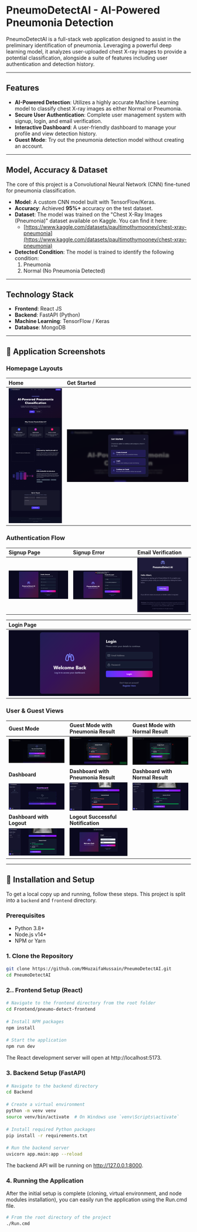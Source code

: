 # PneumoDetectAI - AI-Powered Pneumonia Detection

PneumoDetectAI is a full-stack web application designed to assist in the preliminary identification of pneumonia. Leveraging a powerful deep learning model, it analyzes user-uploaded chest X-ray images to provide a potential classification, alongside a suite of features including user authentication and detection history.

---

## Features

* **AI-Powered Detection**: Utilizes a highly accurate Machine Learning model to classify chest X-ray images as either Normal or Pneumonia.
* **Secure User Authentication**: Complete user management system with signup, login, and email verification.
* **Interactive Dashboard**: A user-friendly dashboard to manage your profile and view detection history.
* **Guest Mode**: Try out the pneumonia detection model without creating an account.

---

## Model, Accuracy & Dataset

The core of this project is a Convolutional Neural Network (CNN) fine-tuned for pneumonia classification.

* **Model**: A custom CNN model built with TensorFlow/Keras.
* **Accuracy**: Achieved **95%+** accuracy on the test dataset.
* **Dataset**: The model was trained on the "Chest X-Ray Images (Pneumonia)" dataset available on Kaggle. You can find it here:
    * [https://www.kaggle.com/datasets/paultimothymooney/chest-xray-pneumonia](https://www.kaggle.com/datasets/paultimothymooney/chest-xray-pneumonia)
* **Detected Condition**: The model is trained to identify the following condition:
    1.  Pneumonia
    2.  Normal (No Pneumonia Detected)

---

## Technology Stack

* **Frontend**: React JS
* **Backend**: FastAPI (Python)
* **Machine Learning**: TensorFlow / Keras
* **Database**: MongoDB

---

## 📸 Application Screenshots

### Homepage Layouts
| Home                               | Get Started                               |
| :----------------------------------- | :----------------------------------- |
| ![Home](./screenshots/Home.png)       | ![Get Started](./screenshots/get_started.png)       |

### Authentication Flow
| Signup Page                           | Signup Error                            | Email Verification                       |
| :----------------------------------- | :------------------------------------- | :--------------------------------------- |
| ![Signup](./screenshots/register.png)         | ![Signup Error](./screenshots/register_error_email_already_registered.png)       | ![Email Layout](./screenshots/verification_email.png)      |

| Login Page                          |
| :----------------------------------- |
| ![Login](./screenshots/login.png) |

### User & Guest Views
| Guest Mode                          | Guest Mode with Pneumonia Result                            | Guest Mode with Normal Result                            |
| :----------------------------------- | :------------------------------------- | :--------------------------------------- |
| ![Guest 1](./screenshots/guest_mode_1.png) | ![Guest 2](./screenshots/guest_mode_1_true.png) | ![Guest 3](./screenshots/guest_mode_1_false.png)     |
| **Dashboard** | **Dashboard with Pneumonia Result** | **Dashboard with Normal Result** |
| ![Dashboard 1](./screenshots/dashboard.png)     | ![Dashboard 2](./screenshots/dasboard_result_true.png)       | ![Dashboard 3](./screenshots/dasboard_result_false.png)         |
| **Dashboard with Logout** | **Logout Successful Notification** |
| ![Dashboard Logout](./screenshots/dasboard_logout.png) | ![Logout Successful](./screenshots/dashboard_logout_successfull_notification.png) |

---


## 🚀 Installation and Setup

To get a local copy up and running, follow these steps. This project is split into a `backend` and `frontend` directory.

### Prerequisites
* Python 3.8+
* Node.js v14+
* NPM or Yarn

### 1. Clone the Repository
```bash
git clone https://github.com/MHuzaifaHussain/PneumoDetectAI.git
cd PneumoDetectAI
```

### 2.. Frontend Setup (React)

```bash
# Navigate to the frontend directory from the root folder
cd Frontend/pneumo-detect-frontend

# Install NPM packages
npm install

# Start the application
npm run dev
```
The React development server will open at http://localhost:5173.

### 3. Backend Setup (FastAPI)
```bash
# Navigate to the backend directory
cd Backend

# Create a virtual environment
python -m venv venv
source venv/bin/activate  # On Windows use `venv\Scripts\activate`

# Install required Python packages
pip install -r requirements.txt

# Run the backend server
uvicorn app.main:app --reload
```

The backend API will be running on http://127.0.0.1:8000.

### 4. Running the Application

After the initial setup is complete (cloning, virtual environment, and node modules installation), you can easily run the application using the Run.cmd file.

``` bash
# From the root directory of the project
./Run.cmd
```